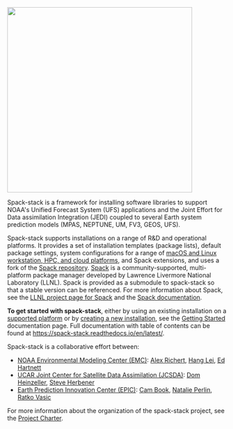 <img src="https://user-images.githubusercontent.com/8006981/234488735-45b2c5fa-1de6-47ad-ae3b-4a6829ae49b9.png" width="425">

Spack-stack is a framework for installing software libraries to support
NOAA's Unified Forecast System (UFS) applications and the
Joint Effort for Data assimilation Integration (JEDI) coupled to
several Earth system prediction models (MPAS, NEPTUNE, UM, FV3, GEOS, UFS).

Spack-stack supports installations on a range of R&D and operational platforms.
It provides a set of installation templates (package lists), default package settings,
system configurations for a range of [macOS and Linux workstation, HPC, and cloud
platforms](https://spack-stack.readthedocs.io/en/latest/PreConfiguredSites.html), and Spack extensions, and uses a fork of the
[Spack repository](https://github.com/spack/spack). [Spack](https://spack.io/) is a
community-supported, multi-platform package manager
developed by Lawrence Livermore National Laboratory
(LLNL). Spack is provided as a submodule to spack-stack so that a
stable version can be referenced. For more information about Spack, see
the [LLNL project page for Spack](https://computing.llnl.gov/projects/spack-hpc-package-manager)
and the [Spack documentation](https://spack.readthedocs.io/en/latest/).

**To get started with spack-stack**, either by using an existing
installation on a [supported platform](https://spack-stack.readthedocs.io/en/latest/PreConfiguredSites.html)
or by [creating a new installation](https://spack-stack.readthedocs.io/en/latest/CreatingEnvironments.html), see the
[Getting Started](https://spack-stack.readthedocs.io/en/latest/Overview.html#getting-started) documentation page.
Full documentation with table of contents can be found at https://spack-stack.readthedocs.io/en/latest/.

Spack-stack is a collaborative effort between:
* [NOAA Environmental Modeling Center (EMC)](https://www.emc.ncep.noaa.gov/emc_new.php): [Alex Richert](https://www.github.com/AlexanderRichert-NOAA), [Hang Lei](https://www.github.com/Hang-Lei-NOAA), [Ed Hartnett](https://www.github.com/edwardhartnett)
* [UCAR Joint Center for Satellite Data Assimilation (JCSDA)](https://www.jcsda.org/): [Dom Heinzeller](https://www.github.com/climbfuji), [Steve Herbener](https://github.com/srherbener)
* [Earth Prediction Innovation Center (EPIC)](https://epic.noaa.gov/): [Cam Book](https://github.com/ulmononian), [Natalie Perlin](https://github.com/natalie-perlin), [Ratko Vasic](https://github.com/ratkovasic-noaa)

For more information about the organization of the spack-stack
project, see the [Project Charter](project_charter.md).
